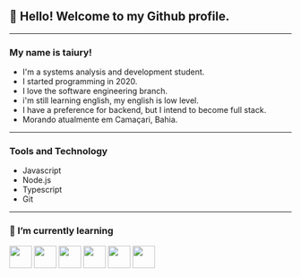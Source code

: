 ## 👋 Hello! Welcome to my Github profile.

----

### My name is taiury!

- I'm a systems analysis and development student.
- I started programming in 2020.
- I love the software engineering branch.
- i'm still learning english, my english is low level.
- I have a preference for backend, but I intend to become full stack.
- Morando atualmente em Camaçari, Bahia.

----

### Tools and Technology

- Javascript
- Node.js
- Typescript
- Git

----

### 🌱 I’m currently learning

<div marginBottom="200">
<img src="https://cdn.jsdelivr.net/gh/devicons/devicon/icons/react/react-original.svg" width="40" height="40"/>
<img src="https://cdn.jsdelivr.net/gh/devicons/devicon/icons/redux/redux-original.svg" width="40" height="40"/>
<img src="https://cdn.jsdelivr.net/gh/devicons/devicon/icons/graphql/graphql-plain.svg" width="40" height="40"/>
<img src="https://cdn.jsdelivr.net/gh/devicons/devicon/icons/postgresql/postgresql-original.svg" width="40" height="40"/>
<img src="https://cdn.jsdelivr.net/gh/devicons/devicon/icons/mysql/mysql-original.svg" width="40" height="40"/>
<img src="https://cdn.jsdelivr.net/gh/devicons/devicon/icons/mongodb/mongodb-original.svg" width="40" height="40"/>
</div>

